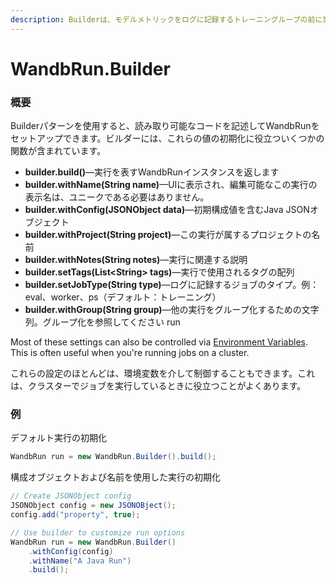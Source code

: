 ```yaml
---
description: Builderは、モデルメトリックをログに記録するトレーニングループの前に実行を構成および初期化するために使用されます。
---
```


# WandbRun.Builder

### 概要

Builderパターンを使用すると、読み取り可能なコードを記述してWandbRunをセットアップできます。ビルダーには、これらの値の初期化に役立ついくつかの関数が含まれています。

* **builder.build\(\)**—実行を表すWandbRunインスタンスを返します
* **builder.withName\(String name\)**—UIに表示され、編集可能なこの実行の表示名は、ユニークである必要はありません。
*   **builder.withConfig\(JSONObject data\)**—初期構成値を含むJava JSONオブジェクト
* **builder.withProject\(String project\)**—この実行が属するプロジェクトの名前
*    **builder.withNotes\(String notes\)**—実行に関連する説明
*    **builder.setTags\(List&lt;String&gt; tags\)**—実行で使用されるタグの配列
*  **builder.setJobType\(String type\)**—ログに記録するジョブのタイプ。例：eval、worker、ps（デフォルト：トレーニング）
* **builder.withGroup\(String group\)**—他の実行をグループ化するための文字列。グループ化を参照してください run

Most of these settings can also be controlled via [Environment Variables](../../library/environment-variables.md). This is often useful when you're running jobs on a cluster.   


これらの設定のほとんどは、環境変数を介して制御することもできます。これは、クラスターでジョブを実行しているときに役立つことがよくあります。

### 例

 デフォルト実行の初期化

```java
WandbRun run = new WandbRun.Builder().build();
```

 構成オブジェクトおよび名前を使用した実行の初期化

```java
// Create JSONObject config
JSONObject config = new JSONOBject();
config.add("property", true);

// Use builder to customize run options
WandbRun run = new WandbRun.Builder()
    .withConfig(config)
    .withName("A Java Run")
    .build();
```

 



